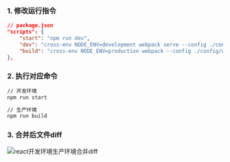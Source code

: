 ### 1. 修改运行指令

```json
// package.json
"scripts": {
    "start": "npm run dev",
    "dev": "cross-env NODE_ENV=development webpack serve --config ./config/webpack.config.js",
    "build": "cross-env NODE_ENV=production webpack --config ./config/webpack.config.js"
},
```

### 2. 执行对应命令

```bash
// 开发环境
npm run start

// 生产环境
npm run build
```

### 3. 合并后文件diff

![react开发环境生产环境合并diff](http://qn.flywb.com/img/react%E5%BC%80%E5%8F%91%E7%8E%AF%E5%A2%83%E7%94%9F%E4%BA%A7%E7%8E%AF%E5%A2%83%E5%90%88%E5%B9%B6diff.png)